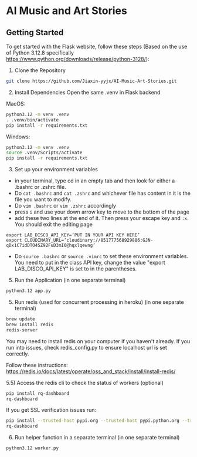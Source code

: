 # AI Music and Art Stories

## Getting Started
To get started with the Flask website, follow these steps (Based on the use of Python 3.12.8 specifically https://www.python.org/downloads/release/python-3128/):
1) Clone the Repository
```bash
git clone https://github.com/Jiaxin-yyjx/AI-Music-Art-Stories.git
```

2) Install Dependencies
Open the same .venv in Flask backend

MacOS:
```bash
python3.12 -m venv .venv
. .venv/bin/activate
pip install -r requirements.txt
```
Windows:
```bash
python3.12 -m venv .venv
source .venv/Scripts/activate
pip install -r requirements.txt
```

3) Set up your environment variables
- in your terminal, type cd in an empty tab and then look for either a .bashrc or .zshrc file.
- Do ```cat .bashrc``` and ```cat .zshrc``` and whichever file has content in it is the file you want to modify.
- Do ```vim .bashrc``` or ```vim .zshrc``` accordingly
- press ```i``` and use your down arrow key to move to the bottom of the page
- add these two lines at the end of it. Then press your escape key and ```:x```. You should exit the editing page
```
export LAB_DISCO_API_KEY=‘PUT IN YOUR API KEY HERE’
export CLOUDINARY_URL=‘cloudinary://851777568929886:GJN-qDx1C7idDTO4SZ92FuD3mI0@hqxlqewng’
```
- Do ```source .bashrc``` or ```source .vimrc``` to set these environment variables. You need to put in the class API key, change the value "export LAB_DISCO_API_KEY" is set to in the parentheses. 

5) Run the Application (in one separate terminal)
```bash
python3.12 app.py
```

5) Run redis (used for concurrent processing in heroku) (in one separate terminal)
```bash
brew update
brew install redis
redis-server
```
You may need to install redis on your computer if you haven't already. If you run into issues, check redis_config.py to ensure localhost url is set correctly.

Follow these instructions: https://redis.io/docs/latest/operate/oss_and_stack/install/install-redis/

5.5) Access the redis cli to check the status of workers (optional)
```bash
pip install rq-dashboard
rq-dashboard
```
If you get SSL verification issues run: 
```bash
pip install --trusted-host pypi.org --trusted-host pypi.python.org --trusted-host=files.pythonhosted.org rq-dashboard
rq-dashboard
```


6) Run helper function in a separate terminal (in one separate terminal)
```bash
python3.12 worker.py
```


